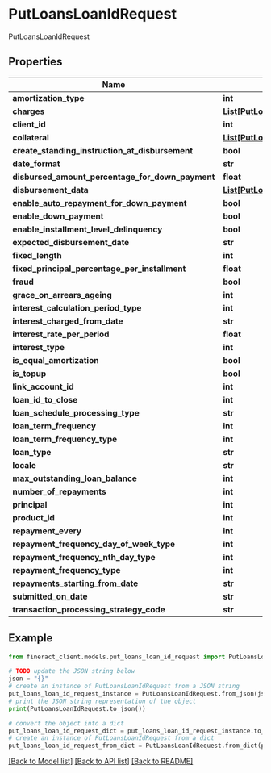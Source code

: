# PutLoansLoanIdRequest

PutLoansLoanIdRequest

## Properties

Name | Type | Description | Notes
------------ | ------------- | ------------- | -------------
**amortization_type** | **int** |  | [optional] 
**charges** | [**List[PutLoansLoanIdChanges]**](PutLoansLoanIdChanges.md) |  | [optional] 
**client_id** | **int** |  | [optional] 
**collateral** | [**List[PutLoansLoanIdCollateral]**](PutLoansLoanIdCollateral.md) |  | [optional] 
**create_standing_instruction_at_disbursement** | **bool** |  | [optional] 
**date_format** | **str** |  | [optional] 
**disbursed_amount_percentage_for_down_payment** | **float** |  | [optional] 
**disbursement_data** | [**List[PutLoansLoanIdDisbursementData]**](PutLoansLoanIdDisbursementData.md) |  | [optional] 
**enable_auto_repayment_for_down_payment** | **bool** |  | [optional] 
**enable_down_payment** | **bool** |  | [optional] 
**enable_installment_level_delinquency** | **bool** |  | [optional] 
**expected_disbursement_date** | **str** |  | [optional] 
**fixed_length** | **int** |  | [optional] 
**fixed_principal_percentage_per_installment** | **float** |  | [optional] 
**fraud** | **bool** |  | [optional] 
**grace_on_arrears_ageing** | **int** |  | [optional] 
**interest_calculation_period_type** | **int** |  | [optional] 
**interest_charged_from_date** | **str** |  | [optional] 
**interest_rate_per_period** | **float** |  | [optional] 
**interest_type** | **int** |  | [optional] 
**is_equal_amortization** | **bool** |  | [optional] 
**is_topup** | **bool** |  | [optional] 
**link_account_id** | **int** |  | [optional] 
**loan_id_to_close** | **int** |  | [optional] 
**loan_schedule_processing_type** | **str** |  | [optional] 
**loan_term_frequency** | **int** |  | [optional] 
**loan_term_frequency_type** | **int** |  | [optional] 
**loan_type** | **str** |  | [optional] 
**locale** | **str** |  | [optional] 
**max_outstanding_loan_balance** | **int** |  | [optional] 
**number_of_repayments** | **int** |  | [optional] 
**principal** | **int** |  | [optional] 
**product_id** | **int** |  | [optional] 
**repayment_every** | **int** |  | [optional] 
**repayment_frequency_day_of_week_type** | **int** |  | [optional] 
**repayment_frequency_nth_day_type** | **int** |  | [optional] 
**repayment_frequency_type** | **int** |  | [optional] 
**repayments_starting_from_date** | **str** |  | [optional] 
**submitted_on_date** | **str** |  | [optional] 
**transaction_processing_strategy_code** | **str** |  | [optional] 

## Example

```python
from fineract_client.models.put_loans_loan_id_request import PutLoansLoanIdRequest

# TODO update the JSON string below
json = "{}"
# create an instance of PutLoansLoanIdRequest from a JSON string
put_loans_loan_id_request_instance = PutLoansLoanIdRequest.from_json(json)
# print the JSON string representation of the object
print(PutLoansLoanIdRequest.to_json())

# convert the object into a dict
put_loans_loan_id_request_dict = put_loans_loan_id_request_instance.to_dict()
# create an instance of PutLoansLoanIdRequest from a dict
put_loans_loan_id_request_from_dict = PutLoansLoanIdRequest.from_dict(put_loans_loan_id_request_dict)
```
[[Back to Model list]](../README.md#documentation-for-models) [[Back to API list]](../README.md#documentation-for-api-endpoints) [[Back to README]](../README.md)


